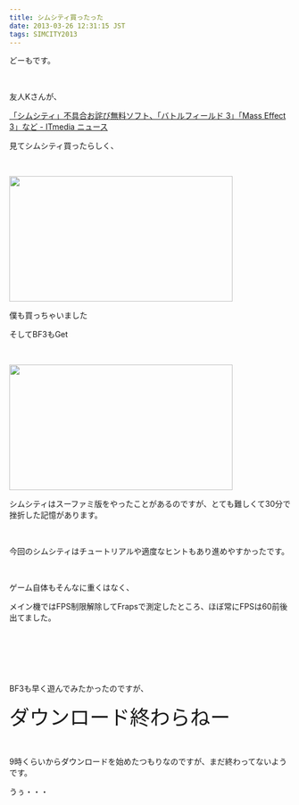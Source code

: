 ```yaml
---
title: シムシティ買ったった
date: 2013-03-26 12:31:15 JST
tags: SIMCITY2013
---
```

<p>どーもです。</p>
<p>&nbsp;</p>
<p>友人Kさんが、</p>
<p><a href="http://www.itmedia.co.jp/news/articles/1303/19/news109.html">「シムシティ」不具合お詫び無料ソフト、「バトルフィールド 3」「Mass Effect 3」など - ITmedia ニュース</a></p>
<p>見てシムシティ買ったらしく、</p>
<p>&nbsp;</p>
<p><img src="https://lh3.googleusercontent.com/-X-hatpac8rs/UVEVAOrxsQI/AAAAAAAABy8/JSx28Xpfo9g/s400/kacchatta.png" height="225" width="400" /></p>
<p>僕も買っちゃいました</p>
<p>そしてBF3もGet</p>
<p>&nbsp;</p>
<p><img src="https://lh3.googleusercontent.com/-AVUP0aFJ2uc/UVESKDot8LI/AAAAAAAABy0/3cWCub8IBz8/s400/SimCity%25202013-03-26%252012-07-33-61.jpg" height="225" width="400" /></p>
<p>シムシティはスーファミ版をやったことがあるのですが、とても難しくて30分で挫折した記憶があります。</p>
<p>&nbsp;</p>
<p>今回のシムシティはチュートリアルや適度なヒントもあり進めやすかったです。</p>
<p>&nbsp;</p>
<p>ゲーム自体もそんなに重くはなく、</p>
<p>メイン機ではFPS制限解除してFrapsで測定したところ、ほぼ常にFPSは60前後出てました。</p>
<p>&nbsp;</p>
<p>&nbsp;</p>
<p>&nbsp;</p>
<p>BF3も早く遊んでみたかったのですが、</p>
<p><span style="font-size:36px;">ダウンロード終わらねー</span></p>
<p>&nbsp;</p>
<p>9時くらいからダウンロードを始めたつもりなのですが、まだ終わってないようです。</p>
<p>うぅ・・・</p>

